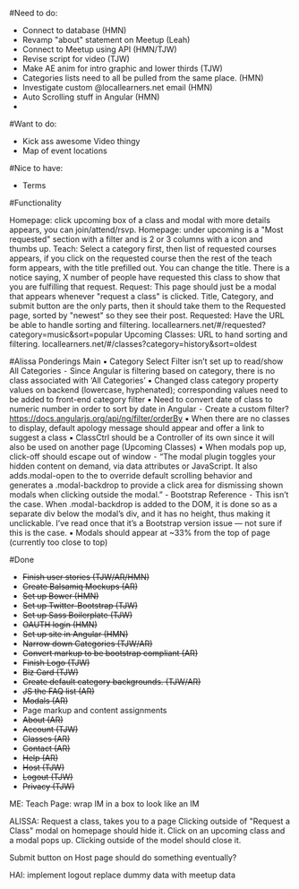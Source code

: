 #Need to do:
* Connect to database (HMN)
* Revamp "about" statement on Meetup (Leah)
* Connect to Meetup using API (HMN/TJW)
* Revise script for video (TJW)
* Make AE anim for intro graphic and lower thirds (TJW)
* Categories lists need to all be pulled from the same place. (HMN)
* Investigate custom @locallearners.net email (HMN)
* Auto Scrolling stuff in Angular (HMN)
*

#Want to do:
* Kick ass awesome Video thingy
* Map of event locations

#Nice to have:
* Terms

#Functionality

Homepage: click upcoming box of a class and modal with more details appears, you can join/attend/rsvp.
Homepage: under upcoming is a "Most requested" section with a filter and is 2 or 3 columns with a icon and thumbs up.
Teach: Select a category first, then list of requested courses appears, if you click on the requested course then the rest of the teach form appears, with the title prefilled out. You can change the title. There is a notice saying, X number of people have requested this class to show that you are fulfilling that request.
Request: This page should just be a modal that appears whenever "request a class" is clicked. Title, Category, and submit button are the only parts, then it should take them to the Requested page, sorted by "newest" so they see their post.
Requested: Have the URL be able to handle sorting and filtering. locallearners.net/#/requested?category=music&sort=popular
Upcoming Classes: URL to hand sorting and filtering. locallearners.net/#/classes?category=history&sort=oldest

#Alissa Ponderings
Main
▪	Category Select Filter isn’t set up to read/show All Categories
	⁃	Since Angular is filtering based on category, there is no class associated with ‘All Categories’
▪	Changed class category property values on backend (lowercase, hyphenated); corresponding values need to be added to front-end category filter
▪	Need to convert date of class to numeric number in order to sort by date in Angular
	⁃	Create a custom filter? https://docs.angularjs.org/api/ng/filter/orderBy
▪	When there are no classes to display, default apology message should appear and offer a link to suggest a class
▪	ClassCtrl should be a Controller of its own since it will also be used on another page (Upcoming Classes)
▪	When modals pop up, click-off should escape out of window
	⁃	“The modal plugin toggles your hidden content on demand, via data attributes or JavaScript. It also adds.modal-open to the <body> to override default scrolling behavior and generates a .modal-backdrop to provide a click area for dismissing shown modals when clicking outside the modal.” - Bootstrap Reference
		⁃	This isn’t the case. When .modal-backdrop is added to the DOM, it is done so as a separate div below the modal’s div, and it has no height, thus making it unclickable. I’ve read once that it’s a Bootstrap version issue — not sure if this is the case.
▪	Modals should appear at ~33% from the top of page (currently too close to top)

#Done
* ~~Finish user stories (TJW/AR/HMN)~~
* ~~Create Balsamiq Mockups (AR)~~
* ~~Set up Bower (HMN)~~
* ~~Set up Twitter-Bootstrap (TJW)~~
* ~~Set up Sass Boilerplate (TJW)~~
* ~~OAUTH login (HMN)~~
* ~~Set up site in Angular (HMN)~~
* ~~Narrow down Categories (TJW/AR)~~
* ~~Convert markup to be bootstrap compliant (AR)~~
* ~~Finish Logo (TJW)~~
* ~~Biz Card (TJW)~~
* ~~Create default category backgrounds. (TJW/AR)~~
* ~~JS the FAQ list (AR)~~
* ~~Modals (AR)~~
* Page markup and content assignments
 * ~~About (AR)~~
 * ~~Account (TJW)~~
 * ~~Classes (AR)~~
 * ~~Contact (AR)~~
 * ~~Help (AR)~~
 * ~~Host (TJW)~~
 * ~~Logout (TJW)~~
 * ~~Privacy (TJW)~~












 ME:
Teach Page: wrap IM in a box to look like an IM

ALISSA:
Request a class, takes you to a page
Clicking outside of "Request a Class" modal on homepage should hide it.
Click on an upcoming class and a modal pops up. Clicking outside of the model should close it.

Submit button on Host page should do something eventually?

HAI:
implement logout
replace dummy data with meetup data